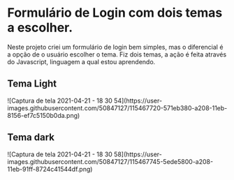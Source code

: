<h1>Formulário de Login com dois temas a escolher.</h1>

Neste projeto criei um formulário de login bem simples, mas o diferencial é a opção de o usuário escolher o tema. Fiz dois temas, a ação é feita através do Javascript, linguagem a qual estou aprendendo.

<h2>Tema Light</h2>
![Captura de tela 2021-04-21 - 18 30 54](https://user-images.githubusercontent.com/50847127/115467720-571eb380-a208-11eb-8156-ef7c5150b0da.png)

<h2>Tema dark</h2>
![Captura de tela 2021-04-21 - 18 30 58](https://user-images.githubusercontent.com/50847127/115467745-5ede5800-a208-11eb-91ff-8724c41544df.png)

